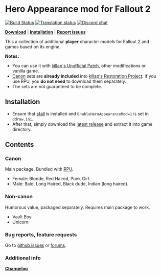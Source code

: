 # Hero Appearance mod for Fallout 2

[![Build Status](https://travis-ci.org/BGforgeNet/Fallout2_Hero_Appearance.svg?branch=master)](https://travis-ci.org/BGforgeNet/Fallout2_Hero_Appearance)
[![Translation status](https://tra.bgforge.net/widgets/fallout/-/hero-appearance/svg-badge.svg)](https://tra.bgforge.net/projects/fallout/hero-appearance/)
[![Discord chat](https://img.shields.io/discord/420268540700917760?logo=discord)](https://discord.gg/4Yqfggm)

[__Download__](https://github.com/BGforgeNet/Fallout2_Hero_Appearance/releases/latest)
| [__Installation__](#installation)
| [__Report issues__](#bug-reports-feature-requests)

This a collection of additional **player** character models for Fallout 2 and games based on its engine.

**Notes:**
- You can use it with [killap's Unofficial Patch](https://github.com/BGforgeNet/Fallout2_Unofficial_Patch), other modifications or vanilla game.
- [Canon](#canon) sets are **already included** into [killap's Restoration Project](https://github.com/BGforgeNet/Fallout2_Restoration_Project). If you use RPU, you **do not need** to download them separately.
- The sets are not guaranteed to be complete.

## Installation
- Ensure that [sfall](https://github.com/phobos2077/sfall) is installed and `EnableHeroAppearanceMod=1` is set in `ddraw.ini`.
- After that, simply download the [latest release](https://github.com/BGforgeNet/Fallout2_Hero_Appearance/releases/latest) and extract it into game directory.

## Contents
### Canon
Main package. Bundled with [RPU](https://github.com/BGforgeNet/Fallout2_Restoration_Project).
- Female: Blonde, Red Haired, Punk Girl.
- Male: Bald, Long Haired, Black dude, Indian (long haired).
### Non-canon
Humorous value, packaged separately. Requires main package to work.
- Vault Boy
- Unicorn

### Bug reports, feature requests
Go to [github issues](https://github.com/BGforgeNet/Fallout2_Hero_Appearance) or [forums](https://forums.bgforge.net/viewforum.php?f=34).

### Additional info
[__Changelog__](docs/changelog.md)
